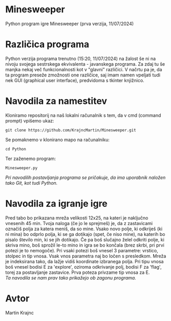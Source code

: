 # Minesweeper
Python program igre Minesweeper (prva verzija, 11/07/2024)

# Različica programa
Python verzija programa trenutno (15:20, 11/07/2024) na žalost še ni na nivoju svojega sestrskega ekvivalenta - javanskega programa. Za zdaj tu še manjka nekaj več funkcionalnosti kot v "glavni" različici. V načrtu pa je, da ta program preseže zmožnosti one različice, saj imam namen vpeljati tudi nek GUI (graphical user interface), predvidoma s tkinter knjižnico.

# Navodila za namestitev
Kloniramo repositorij na naš lokalni računalnik s tem, da v cmd (command prompt) vpišemo ukaz:
```
git clone https://github.com/KrajncMartin/Minesweeper.git
```
Se pomaknemo v klonirano mapo na računalniku:
```
cd Python
```
Ter zaženemo program:
```
Minesweeper.py
```
*Pri navodilih postavljanja programa se pričakuje, da ima uporabnik naložen tako Git, kot tudi Python.*<br />

# Navodila za igranje igre
Pred tabo bo prikazana mreža velikosti 12x25, na kateri je naključno vnesenih 45 min.
Tvoja naloga (če jo le sprejmeš) je, da z zastavicami označiš polja za katera meniš, da so mine.
Vsako novo polje, ki odkriješ (ki ni mina) bo odprlo polja, ki se ga dotikajo (spet, če niso mine), na katerih bo pisalo število min, ki se jih dotikajo.
Če pa boš slučajno želel odkriti polje, ki skriva mino, boš sprožil le-to mino in igra se bo končala (brez skrbi, pri prvi potezi je to nemogoče).
Pri vsaki potezi boš vnesel 3 parametre: vrstico, stolpec in tip vnosa. Vsak vnos parametra naj bo ločen s presledkom.
Mreža je indeksirana tako, da lažje vidiš koordinate izbranega polja.
Pri tipu vnosa boš vnesel bodisi E za 'explore', oziroma odkrivanje polj, bodisi F za 'flag', torej za postavljanje zastavice.
Prva poteza privzame tip vnosa za E.<br />
*Ta navodila se nam prav tako prikažejo ob zagonu programa.*

  
# Avtor
Martin Krajnc
